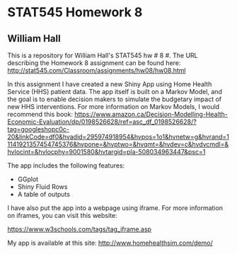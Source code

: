 # STAT545 Homework 8
## William Hall

This is a repository for William Hall's STAT545 hw # 8 #. The URL describing the Homework 8 assignment can be found here:
http://stat545.com/Classroom/assignments/hw08/hw08.html

In this assignment I have created a new Shiny App using Home Health Service (HHS) patient data. The app itself is built on a Markov Model, and the goal is to enable decision makers to simulate the budgetary impact of new HHS interventions. For more information on Markov Models, I would recommend this book: https://www.amazon.ca/Decision-Modelling-Health-Economic-Evaluation/dp/0198526628/ref=asc_df_0198526628/?tag=googleshopc0c-20&linkCode=df0&hvadid=295974918954&hvpos=1o1&hvnetw=g&hvrand=11141921357454745376&hvpone=&hvptwo=&hvqmt=&hvdev=c&hvdvcmdl=&hvlocint=&hvlocphy=9001580&hvtargid=pla-508034963447&psc=1

The app includes the following features:

- GGplot
- Shiny Fluid Rows
- A table of outputs

I have also put the app into a webpage using iframe. For more information on iframes, you can visit this website:

https://www.w3schools.com/tags/tag_iframe.asp

My app is available at this site: http://www.homehealthsim.com/demo/

